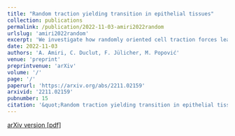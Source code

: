 ```yaml
---
title: "Random traction yielding transition in epithelial tissues"
collection: publications
permalink: /publication/2022-11-03-amiri2022random
urlslug: 'amiri2022random'
excerpt: 'We investigate how randomly oriented cell traction forces lead to fluidisation in a vertex model of epithelial tissues. We find that the fluidisation occurs at a critical value of the traction force magnitude $F_c$. We show that this transition exhibits critical behaviour, similar to the yielding transition of sheared amorphous solids. However, we find that it belongs to a different universality class, even though it satisfies the same scaling relations between critical exponents established in the yielding transition of sheared amorphous solids. Our work provides a fluidisation mechanism through active force generation that could be relevant in biological tissues.'
date: 2022-11-03
authors: 'A. Amiri, C. Duclut, F. Jülicher, M. Popović'
venue: 'preprint'
preprintvenue: 'arXiv'
volume: '/'
page: '/'
paperurl: 'https://arxiv.org/abs/2211.02159'
arxivid: '2211.02159'
pubnumber: 15
citation: '&quot;Random traction yielding transition in epithelial tissues&quot;, A. Amiri, C. Duclut, F. Jülicher, M. Popović, <i>arXiv:2211.02159</i> (2022).'
---
```

[arXiv version <i class="fa fa-external-link-alt fa-xs" aria-hidden="true"></i>](https://arxiv.org/abs/2211.02159)
[[pdf] <i class="fa fa-download fa-xs" aria-hidden="true"></i>](http://charlieduclut.github.io/files/amiri2022random.pdf)
<br/>